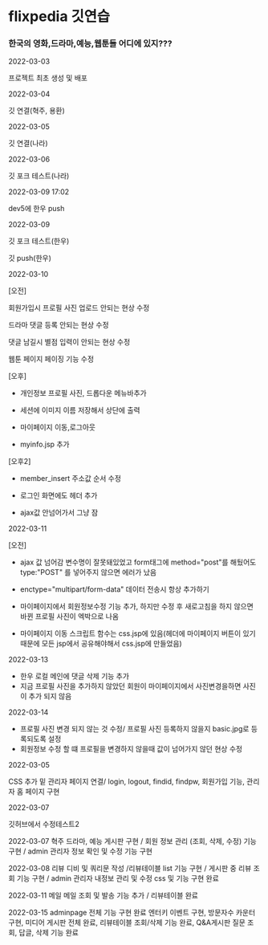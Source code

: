 # flixpedia 깃연습

### 한국의 영화,드라마,예능,웹툰들 어디에 있지???



2022-03-03

프로젝트 최초 생성 및 배포



2022-03-04

깃 연결(혁주, 용환)



2022-03-05

깃 연결(나라)



2022-03-06

깃 포크 테스트(나라)


2022-03-09 17:02

dev5에 한우 push


2022-03-09

깃 포크 테스트(한우)

깃 push(한우)



2022-03-10

[오전]

회원가입시 프로필 사진 업로드 안되는 현상 수정

드라마 댓글 등록 안되는 현상 수정

댓글 남길시 별점 입력이 안되는 현상 수정

웹툰 페이지 페이징 기능 수정

[오후]

- 개인정보 프로필 사진, 드롭다운 메뉴바추가

- 세션에 이미지 이름 저장해서 상단에 출력

- 마이페이지 이동,로그아웃

- myinfo.jsp 추가

[오후2]

- member_insert 주소값 순서 수정 

- 로그인 화면에도 헤더 추가

- ajax값 안넘어가서 그냥 잠



2022-03-11

[오전]

- ajax 값 넘어감 변수명이 잘못돼있었고 form태그에 method="post"를 해뒀어도 type:"POST" 를 넣어주지 않으면 에러가 났음
- enctype="multipart/form-data" 데이터 전송시 항상 추가하기

- 마이페이지에서 회원정보수정 기능 추가, 하지만 수정 후 새로고침을 하지 않으면 바뀐 프로필 사진이 엑박으로 나옴

- 마이페이지 이동 스크립트 함수는 css.jsp에 있음(헤더에 마이페이지 버튼이 있기때문에 모든 jsp에서 공유해야해서 css.jsp에 만들었음)




2022-03-13

- 한우 로컬 메인에 댓글 삭제 기능 추가
- 지금 프로필 사진을 추가하지  않았던  회원이 마이페이지에서 사진변경을하면 사진이 추가 되지 않음





2022-03-14

- 프로필 사진 변경 되지 않는 것 수정/ 프로필 사진 등록하지 않을지 basic.jpg로 등록되도록 설정
- 회원정보 수정 할 떄 프로필을 변경하지 않을때 값이 넘어가지 않던 현상 수정



2022-03-05

CSS 추가 밑 관리자 페이지 연결/ login, logout, findid, findpw, 회원가입 기능,  관리자 홈 페이지 구현 

2022-03-07

깃허브에서 수정테스트2

2022-03-07 혁주
드라마, 예능 게시판 구현 / 회원 정보 관리 (조회, 삭제, 수정) 기능 구현 / admin 관리자 정보 확인 및 수정 기능 구현

2022-03-08
리뷰 디비 및 쿼리문 작성 /리뷰테이블 list 기능 구현 / 게시판 중 리뷰 조회 기능 구현 / admin 관리자 내정보 관리 및 수정 css 및 기능 구현 완료

2022-03-11
메일 메일 조회 및 발송 기능 추가 / 리뷰테이블 완료

2022-03-15
adminpage 전체 기능 구현 완료
엔터키 이벤트 구현, 방문자수 카운터 구현, 미디어 게시판 전체 완료, 리뷰테이블 조회/삭제 기능 완료, Q&A게시판 질문 조회, 답글, 삭제 기능 완료
